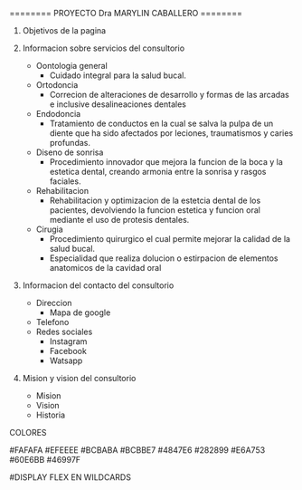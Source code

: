 ======== PROYECTO Dra MARYLIN CABALLERO ======== 

1. Objetivos de la pagina 

1. Informacion sobre servicios del consultorio
    - Oontologia general
        - Cuidado integral para la salud bucal.
    - Ortodoncia
        - Correcion de alteraciones de desarrollo y formas de las arcadas e inclusive desalineaciones dentales
     - Endodoncia
        -  Tratamiento de conductos en la cual se salva la pulpa de un diente que ha sido afectados por  leciones, traumatismos y caries profundas. 
    - Diseno de sonrisa
        - Procedimiento innovador que mejora la funcion de la boca y la estetica dental, creando armonia entre la sonrisa y rasgos faciales.
    - Rehabilitacion
        - Rehabilitacion y optimizacion de la estetcia dental de los pacientes, devolviendo la funcion estetica y funcion oral mediante el uso de protesis dentales.
     - Cirugia
        - Procedimiento quirurgico el cual permite mejorar la calidad de la salud bucal.   
        - Especialidad que realiza dolucion o estirpacion de elementos anatomicos de la cavidad oral
2. Informacion del contacto del consultorio
    - Direccion
        - Mapa de google
    - Telefono 
    - Redes sociales
        - Instagram
        - Facebook
        - Watsapp
3. Mision y vision del consultorio
    - Mision
    - Vision
    - Historia

COLORES

#FAFAFA
#EFEEEE
#BCBABA
#BCBBE7
#4847E6
#282899
#E6A753
#60E6BB
#46997F




#DISPLAY FLEX EN WILDCARDS
